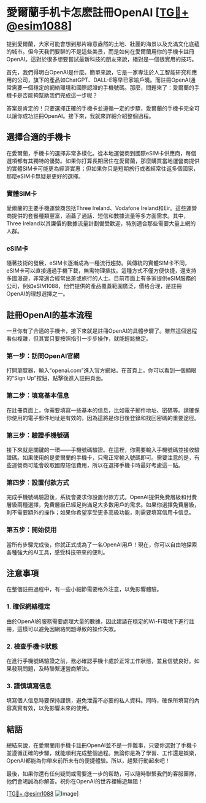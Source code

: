 # 愛爾蘭手机卡怎麽註冊OpenAI [[TG💪+ @esim1088](https://t.me/s/esim1088)]

提到愛爾蘭，大家可能會想到那片綠意盎然的土地、壯麗的海景以及充滿文化底蘊的城市。但今天我們要聊的不是這些美景，而是如何在愛爾蘭用你的手機卡註冊OpenAI。這對於很多想要嘗試最新科技的朋友來說，絕對是一個很實用的技巧。

首先，我們得明白OpenAI是什麼。簡單來說，它是一家專注於人工智能研究和應用的公司，旗下的產品如ChatGPT、DALL-E等早已家喻戶曉。而註冊OpenAI通常需要一個穩定的網絡環境和國際認證的手機號碼。那麼，問題來了：愛爾蘭的手機卡是否能夠幫助我們完成這一步呢？

答案是肯定的！只要選擇正確的手機卡並遵循一定的步驟，愛爾蘭的手機卡完全可以讓你成功註冊OpenAI。接下來，我就來詳細介紹整個過程。

## 選擇合適的手機卡

在愛爾蘭，手機卡的選擇非常多樣化。從本地運營商到國際eSIM卡供應商，每個選項都有其獨特的優勢。如果你打算長期居住在愛爾蘭，那麼購買當地運營商提供的實體SIM卡可能更為經濟實惠；但如果你只是短期旅行或者經常往返多個國家，那麼eSIM卡無疑是更好的選擇。

### 實體SIM卡

愛爾蘭的主要手機運營商包括Three Ireland、Vodafone Ireland和Eir。這些運營商提供的套餐種類豐富，涵蓋了通話、短信和數據流量等多方面需求。其中，Three Ireland以其廉價的數據流量計劃備受歡迎，特別適合那些需要大量上網的人群。

### eSIM卡

隨著技術的發展，eSIM卡逐漸成為一種流行趨勢。與傳統的實體SIM卡不同，eSIM卡可以直接通過手機下載，無需物理插拔。這種方式不僅方便快捷，還支持多國漫遊，非常適合經常出差或旅行的人士。目前市面上有多家提供eSIM服務的公司，例如eSIM1088，他們提供的產品覆蓋範圍廣泛，價格合理，是註冊OpenAI的理想選擇之一。

## 註冊OpenAI的基本流程

一旦你有了合適的手機卡，接下來就是註冊OpenAI的具體步驟了。雖然這個過程看似複雜，但其實只要按照指引一步步操作，就能輕鬆搞定。

### 第一步：訪問OpenAI官網

打開瀏覽器，輸入“openai.com”進入官方網站。在首頁上，你可以看到一個顯眼的“Sign Up”按鈕，點擊後進入註冊頁面。

### 第二步：填寫基本信息

在註冊頁面上，你需要填寫一些基本的信息，比如電子郵件地址、密碼等。請確保你使用的電子郵件地址是有效的，因為這將是你日後登錄和找回密碼的重要途徑。

### 第三步：驗證手機號碼

接下來就是關鍵的一環——手機號碼驗證。在這裡，你需要輸入手機號碼並接收驗證碼。如果使用的是愛爾蘭的手機卡，只需正常輸入號碼即可。需要注意的是，有些運營商可能會收取國際短信費用，所以在選擇手機卡時最好考慮這一點。

### 第四步：設置付款方式

完成手機號碼驗證後，系統會要求你設置付款方式。OpenAI提供免費層級和付費層級兩種選擇，免費層級已經足夠滿足大多數用戶的需求。如果你選擇免費層級，則不需要額外的操作；如果你希望享受更多高級功能，則需要填寫信用卡信息。

### 第五步：開始使用

當所有步驟完成後，你就正式成為了一名OpenAI用戶！現在，你可以自由地探索各種強大的AI工具，感受科技帶來的便利。

## 注意事項

在整個註冊過程中，有一些小細節需要格外注意，以免影響體驗。

### 1. 確保網絡穩定

由於OpenAI的服務需要處理大量的數據，因此建議在穩定的Wi-Fi環境下進行註冊，這樣可以避免因網絡問題導致的操作失敗。

### 2. 檢查手機卡狀態

在進行手機號碼驗證之前，務必確認手機卡處於正常工作狀態，並且信號良好。如果發現問題，及時聯繫運營商解決。

### 3. 謹慎填寫信息

填寫個人信息時要保持謹慎，避免泄露不必要的私人資料。同時，確保所填寫的內容真實有效，以免影響未來的使用。

## 結語

總結來說，在愛爾蘭用手機卡註冊OpenAI並不是一件難事，只要你選對了手機卡並遵循正確的步驟，就能順利完成整個過程。無論你是為了學習、工作還是娛樂，OpenAI都能為你帶來前所未有的便捷體驗。所以，趕緊行動起來吧！

最後，如果你還有任何疑問或需要進一步的帮助，可以隨時聯繫我們的客服團隊，他們會竭誠為你解答。祝你在OpenAI的世界裡暢遊無阻！

[[TG💪+ @esim1088](https://t.me/s/esim1088) ![Image](https://i.postimg.cc/4NQfJmqS/Snipaste-2025-05-13-00-14-12.png)]